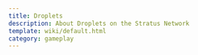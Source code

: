 ```yaml
---
title: Droplets
description: About Droplets on the Stratus Network
template: wiki/default.html
category: gameplay
---
```


